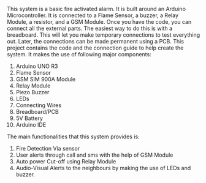 This system is a basic fire activated alarm. It is built around an Arduino Microcontroller. It is connected to a Flame Sensor, a buzzer, a Relay Module, a resistor, and a GSM Module. Once you have the code, you can connect all the external parts. The easiest way to do this is with a breadboard. This will let you make temporary connections to test everything out. Later, the connections can be made permanent using a PCB. This project contains the code and the connection guide to help create the system. It makes the use of following major components:

  1. Arduino UNO R3
  2. Flame Sensor
  3. GSM SIM 900A Module
  4. Relay Module
  5. Piezo Buzzer
  6. LEDs
  7. Connecting Wires
  8. Breadboard/PCB
  9. 5V Battery
  10. Arduino IDE

The main functionalities that this system provides is: 
 1. Fire Detection Via sensor
 2. User alerts through call and sms with the help of GSM Module
 3. Auto power Cut-off using Relay Module
 4. Audio-Visual Alerts to the neighbours by making the use of LEDs and buzzer.
